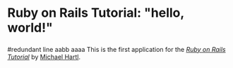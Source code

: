 # Ruby on Rails Tutorial: "hello, world!"
#####
#redundant line aabb aaaa
This is the first application for the
[*Ruby on Rails Tutorial*](http://www.railstutorial.org/)
by [Michael Hartl](http://www.michaelhartl.com/).
